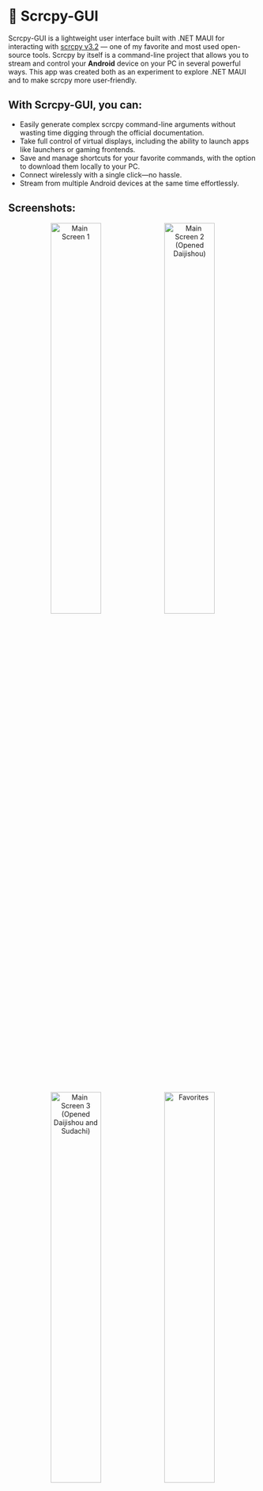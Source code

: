 # 📱 Scrcpy-GUI

Scrcpy-GUI is a lightweight user interface built with .NET MAUI for interacting with [scrcpy v3.2](https://github.com/Genymobile/scrcpy) — one of my favorite and most used open-source tools. Scrcpy by itself is a command-line project that allows you to stream and control your **Android** device on your PC in several powerful ways. This app was created both as an experiment to explore .NET MAUI and to make scrcpy more user-friendly.

## With Scrcpy-GUI, you can:
- Easily generate complex scrcpy command-line arguments without wasting time digging through the official documentation.
- Take full control of virtual displays, including the ability to launch apps like launchers or gaming frontends.
- Save and manage shortcuts for your favorite commands, with the option to download them locally to your PC.
- Connect wirelessly with a single click—no hassle.
- Stream from multiple Android devices at the same time effortlessly.

## Screenshots:

<p align="center">
<img src="https://github.com/user-attachments/assets/96579965-39eb-431d-865b-bf0d0db4d130" alt="Main Screen 1" width="45%">
<img src="https://github.com/user-attachments/assets/81574934-1540-41a9-b192-aaeae2fbe59e" alt="Main Screen 2 (Opened Daijishou)" width="45%">
<img src="https://github.com/user-attachments/assets/5aaa3351-c1e7-4627-b8cb-e19eefe4fd94" alt="Main Screen 3 (Opened Daijishou and Sudachi)" width="45%">
<img src="https://github.com/user-attachments/assets/dbcc9186-c506-441b-bc3f-5cb37014455d" alt="Favorites" width="45%">
<img src="https://github.com/user-attachments/assets/5d331cae-69c6-4bf6-824b-5b067f428da1" alt="Resources" width="45%">
<img src="https://github.com/user-attachments/assets/ab46a4d3-dfb1-4e91-b1f3-d2d77e2fbec9" alt="Settings" width="45%">
</p>

# 🛠️ Installation Steps (for windows):</h2>

For the installation and setup of both your Windows and Android devices refer to the [Installation.md](https://github.com/GeorgeEnglezos/Scrcpy-GUI/blob/main/Docs/Installation.md)
To explore the application without downloading it you can read the [Application Tour](https://github.com/GeorgeEnglezos/Scrcpy-GUI/blob/main/Docs/Application-Tour.md) Doc
